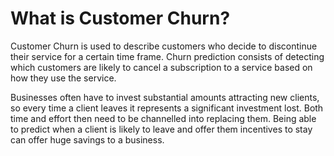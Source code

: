 # What is Customer Churn?
Customer Churn is used to describe customers who decide to discontinue their service for a certain time frame. Churn prediction consists of detecting which customers are likely to cancel a subscription to a service based on how they use the service.

Businesses often have to invest substantial amounts attracting new clients, so every time a client leaves it represents a significant investment lost. Both time and effort then need to be channelled into replacing them. Being able to predict when a client is likely to leave and offer them incentives to stay can offer huge savings to a business.
